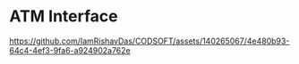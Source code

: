 # ATM Interface

https://github.com/IamRishavDas/CODSOFT/assets/140265067/4e480b93-64c4-4ef3-9fa6-a924902a762e

